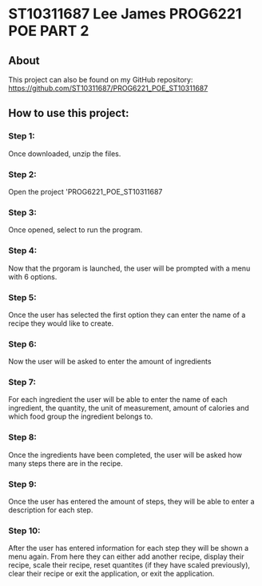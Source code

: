 # ST10311687 Lee James PROG6221 POE PART 2

## About 
This project can also be found on my GitHub repository: https://github.com/ST10311687/PROG6221_POE_ST10311687


## How to use this project:

### Step 1:
Once downloaded, unzip the files.

### Step 2:
Open the project 'PROG6221_POE_ST10311687

### Step 3:
Once opened, select to run the program.

### Step 4:
Now that the prgoram is launched, the user will be prompted with a menu with 6 options.

### Step 5:
Once the user has selected the first option they can enter the name of a recipe they would like to create. 

### Step 6:
Now the user will be asked to enter the amount of ingredients

### Step 7:
For each ingredient the user will be able to enter the name of each ingredient, the quantity, the unit of measurement, amount of calories and which food group the ingredient belongs to.

### Step 8:
Once the ingredients have been completed, the user will be asked how many steps there are in the recipe.

### Step 9:
Once the user has entered the amount of steps, they will be able to enter a description for each step.

### Step 10:
After the user has entered information for each step they will be shown a menu again. From here they can either add another recipe, display their recipe, scale their recipe, reset quantites (if they have scaled previously), clear their recipe or exit the application, or exit the application.
